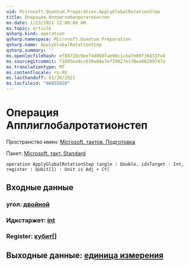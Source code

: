 ```yaml
---
uid: Microsoft.Quantum.Preparation.ApplyGlobalRotationStep
title: Операция Апплиглобалротатионстеп
ms.date: 1/23/2021 12:00:00 AM
ms.topic: article
qsharp.kind: operation
qsharp.namespace: Microsoft.Quantum.Preparation
qsharp.name: ApplyGlobalRotationStep
qsharp.summary: ''
ms.openlocfilehash: ef8971bc9ee74d860fae90c1cba7e00f368337a4
ms.sourcegitcommit: 71605ea9cc630e84e7ef29027e1f0ea06299747e
ms.translationtype: MT
ms.contentlocale: ru-RU
ms.lasthandoff: 01/26/2021
ms.locfileid: "98855920"
---
```

# <a name="applyglobalrotationstep-operation"></a>Операция Апплиглобалротатионстеп

Пространство имен: [Microsoft. тактов. Подготовка](xref:Microsoft.Quantum.Preparation)

Пакет: [Microsoft. такт. Standard](https://nuget.org/packages/Microsoft.Quantum.Standard)




```qsharp
operation ApplyGlobalRotationStep (angle : Double, idxTarget : Int, register : Qubit[]) : Unit is Adj + Ctl
```


## <a name="input"></a>Входные данные

### <a name="angle--double"></a>угол: [двойной](xref:microsoft.quantum.lang-ref.double)




### <a name="idxtarget--int"></a>Идкстаржет: [int](xref:microsoft.quantum.lang-ref.int)




### <a name="register--qubit"></a>Register: [кубит](xref:microsoft.quantum.lang-ref.qubit)[]





## <a name="output--unit"></a>Выходные данные: [единица измерения](xref:microsoft.quantum.lang-ref.unit)

